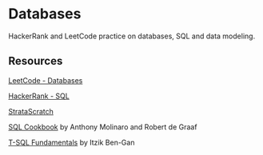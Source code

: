 # Databases

HackerRank and LeetCode practice on databases, SQL and data modeling.

## Resources

[LeetCode - Databases](https://leetcode.com/problemset/database/)

[HackerRank - SQL](https://www.hackerrank.com/domains/sql)

[StrataScratch](https://platform.stratascratch.com/coding)

[SQL Cookbook](https://www.oreilly.com/library/view/sql-cookbook/0596009763/) by Anthony Molinaro and Robert de Graaf

[T-SQL Fundamentals](https://www.oreilly.com/library/view/t-sql-fundamentals-third/9781509302031/) by Itzik Ben-Gan
